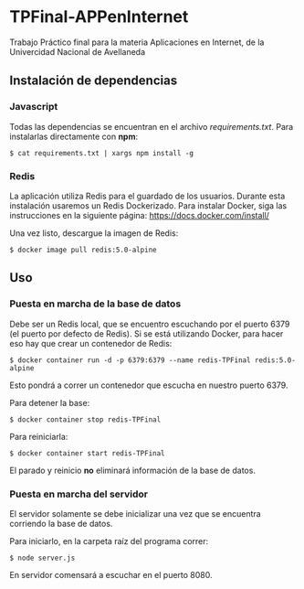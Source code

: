 # TPFinal-APPenInternet
Trabajo Práctico final para la materia Aplicaciones en Internet, de la Univercidad Nacional de Avellaneda

## Instalación de dependencias

### Javascript
Todas las dependencias se encuentran en el archivo _requirements.txt_. Para instalarlas directamente con **npm**:
```
$ cat requirements.txt | xargs npm install -g
```

### Redis
La aplicación utiliza Redis para el guardado de los usuarios. Durante esta instalación usaremos un Redis Dockerizado.
Para instalar Docker, siga las instrucciones en la siguiente página: https://docs.docker.com/install/

Una vez listo, descargue la imagen de Redis:
```
$ docker image pull redis:5.0-alpine
```

## Uso

### Puesta en marcha de la base de datos
Debe ser un Redis local, que se encuentro escuchando por el puerto 6379 (el puerto por defecto de Redis). Si se está utilizando Docker, para hacer eso hay que crear un contenedor de Redis:
```
$ docker container run -d -p 6379:6379 --name redis-TPFinal redis:5.0-alpine
```
Esto pondrá a correr un contenedor que escucha en nuestro puerto 6379.

Para detener la base:
```
$ docker container stop redis-TPFinal
```
Para reiniciarla:
```
$ docker container start redis-TPFinal
```
El parado y reinicio **no** eliminará información de la base de datos.

### Puesta en marcha del servidor
El servidor solamente se debe inicializar una vez que se encuentra corriendo la base de datos.

Para iniciarlo, en la carpeta raíz del programa correr:
```
$ node server.js
```
En servidor comensará a escuchar en el puerto 8080.
